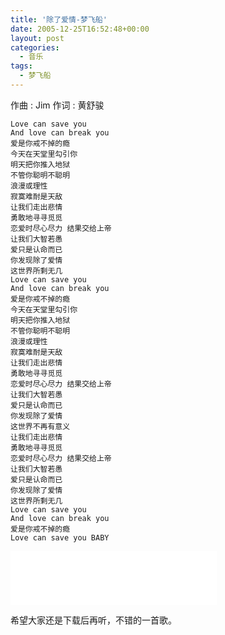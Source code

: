 ```yaml
---
title: '除了爱情-梦飞船'
date: 2005-12-25T16:52:48+00:00
layout: post
categories:
  - 音乐
tags:
  - 梦飞船
---
```


作曲 : Jim
作词 : 黄舒骏
<!--more-->

	Love can save you
	And love can break you
	爱是你戒不掉的瘾
	今天在天堂里勾引你
	明天把你推入地狱
	不管你聪明不聪明
	浪漫或理性
	寂寞难耐是天敌
	让我们走出悲情
	勇敢地寻寻觅觅
	恋爱时尽心尽力 结果交给上帝
	让我们大智若愚
	爱只是认命而已
	你发现除了爱情
	这世界所剩无几
	Love can save you
	And love can break you
	爱是你戒不掉的瘾
	今天在天堂里勾引你
	明天把你推入地狱
	不管你聪明不聪明
	浪漫或理性
	寂寞难耐是天敌
	让我们走出悲情
	勇敢地寻寻觅觅
	恋爱时尽心尽力 结果交给上帝
	让我们大智若愚
	爱只是认命而已
	你发现除了爱情
	这世界不再有意义
	让我们走出悲情
	勇敢地寻寻觅觅
	恋爱时尽心尽力 结果交给上帝
	让我们大智若愚
	爱只是认命而已
	你发现除了爱情
	这世界所剩无几
	Love can save you
	And love can break you
	爱是你戒不掉的瘾
	Love can save you BABY

<iframe frameborder="no" border="0" marginwidth="0" marginheight="0" width=330 height=86 src="//music.163.com/outchain/player?type=2&id=366603&auto=1&height=66"></iframe>

希望大家还是下载后再听，不错的一首歌。